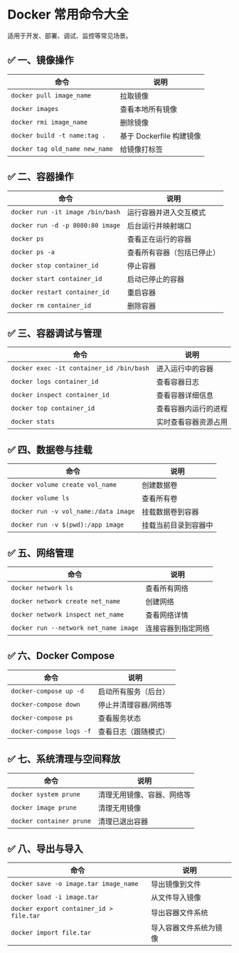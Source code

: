 # Docker 常用命令大全

适用于开发、部署、调试、监控等常见场景。

## ✅ 一、镜像操作


| 命令                           | 说明                     |
| ------------------------------ | ------------------------ |
| `docker pull image_name`       | 拉取镜像                 |
| `docker images`                | 查看本地所有镜像         |
| `docker rmi image_name`        | 删除镜像                 |
| `docker build -t name:tag .`   | 基于 Dockerfile 构建镜像 |
| `docker tag old_name new_name` | 给镜像打标签             |

## ✅ 二、容器操作


| 命令                             | 说明                       |
| -------------------------------- | -------------------------- |
| `docker run -it image /bin/bash` | 运行容器并进入交互模式     |
| `docker run -d -p 8080:80 image` | 后台运行并映射端口         |
| `docker ps`                      | 查看正在运行的容器         |
| `docker ps -a`                   | 查看所有容器（包括已停止） |
| `docker stop container_id`       | 停止容器                   |
| `docker start container_id`      | 启动已停止的容器           |
| `docker restart container_id`    | 重启容器                   |
| `docker rm container_id`         | 删除容器                   |

## ✅ 三、容器调试与管理


| 命令                                     | 说明                 |
| ---------------------------------------- | -------------------- |
| `docker exec -it container_id /bin/bash` | 进入运行中的容器     |
| `docker logs container_id`               | 查看容器日志         |
| `docker inspect container_id`            | 查看容器详细信息     |
| `docker top container_id`                | 查看容器内运行的进程 |
| `docker stats`                           | 实时查看容器资源占用 |

## ✅ 四、数据卷与挂载


| 命令                                 | 说明                 |
| ------------------------------------ | -------------------- |
| `docker volume create vol_name`      | 创建数据卷           |
| `docker volume ls`                   | 查看所有卷           |
| `docker run -v vol_name:/data image` | 挂载数据卷到容器     |
| `docker run -v $(pwd):/app image`    | 挂载当前目录到容器中 |

## ✅ 五、网络管理


| 命令                                  | 说明               |
| ------------------------------------- | ------------------ |
| `docker network ls`                   | 查看所有网络       |
| `docker network create net_name`      | 创建网络           |
| `docker network inspect net_name`     | 查看网络详情       |
| `docker run --network net_name image` | 连接容器到指定网络 |

## ✅ 六、Docker Compose


| 命令                     | 说明                  |
| ------------------------ | --------------------- |
| `docker-compose up -d`   | 启动所有服务（后台）  |
| `docker-compose down`    | 停止并清理容器/网络等 |
| `docker-compose ps`      | 查看服务状态          |
| `docker-compose logs -f` | 查看日志（跟随模式）  |

## ✅ 七、系统清理与空间释放


| 命令                     | 说明                       |
| ------------------------ | -------------------------- |
| `docker system prune`    | 清理无用镜像、容器、网络等 |
| `docker image prune`     | 清理无用镜像               |
| `docker container prune` | 清理已退出容器             |

## ✅ 八、导出与导入


| 命令                                    | 说明                   |
| --------------------------------------- | ---------------------- |
| `docker save -o image.tar image_name`   | 导出镜像到文件         |
| `docker load -i image.tar`              | 从文件导入镜像         |
| `docker export container_id > file.tar` | 导出容器文件系统       |
| `docker import file.tar`                | 导入容器文件系统为镜像 |
